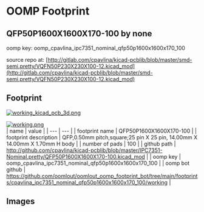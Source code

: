 # OOMP Footprint  
## QFP50P1600X1600X170-100  by none  
  
oomp key: oomp_cpavlina_ipc7351_nominal_qfp50p1600x1600x170_100  
  
source repo at: [http://gitlab.com/cpavlina/kicad-pcblib/blob/master/smd-semi.pretty/VQFN50P230X230X100-12.kicad_mod](http://gitlab.com/cpavlina/kicad-pcblib/blob/master/smd-semi.pretty/VQFN50P230X230X100-12.kicad_mod)  
## Footprint  
  
[![working_kicad_pcb_3d.png](working_kicad_pcb_3d_600.png)](working_kicad_pcb_3d.png)  
  
[![working.png](working_600.png)](working.png)  
| name | value | 
| --- | --- | 
| footprint name | QFP50P1600X1600X170-100 | 
| footprint description | QFP,0.50mm pitch,square;25 pin X 25 pin, 14.00mm X 14.00mm X 1.70mm H body | 
| number of pads | 100 | 
| github path | http://github.com/cpavlina/kicad-pcblib/blob/master/IPC7351-Nominal.pretty/QFP50P1600X1600X170-100.kicad_mod | 
| oomp key | oomp_cpavlina_ipc7351_nominal_qfp50p1600x1600x170_100 | 
| oomp bot github | https://github.com/oomlout/oomlout_oomp_footprint_bot/tree/main/footprints/cpavlina_ipc7351_nominal_qfp50p1600x1600x170_100/working | 
## Images  
